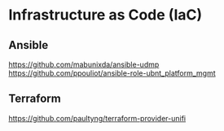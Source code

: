 # Infrastructure as Code (IaC)

## Ansible
https://github.com/mabunixda/ansible-udmp
https://github.com/ppouliot/ansible-role-ubnt_platform_mgmt

## Terraform
https://github.com/paultyng/terraform-provider-unifi


